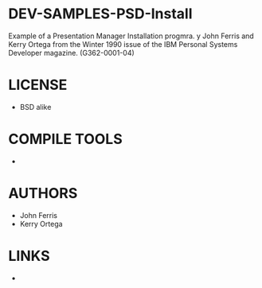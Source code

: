 # DEV-SAMPLES-PSD-Install
Example of a Presentation Manager Installation progmra. y John Ferris and Kerry Ortega from the Winter 1990 issue of the IBM Personal Systems Developer magazine. (G362-0001-04)

LICENSE
===============
* BSD alike

COMPILE TOOLS
===============
* 
 
AUTHORS
===============
* John Ferris 
* Kerry Ortega

LINKS
===============
* 
